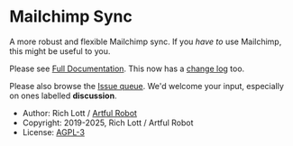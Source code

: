 # Mailchimp Sync

A more robust and flexible Mailchimp sync. If
you *have to* use Mailchimp, this might be useful to you.

Please see
[Full Documentation](https://docs.civicrm.org/mailchimpsync/en/latest). This now has a [change log](https://docs.civicrm.org/mailchimpsync/en/latest/reference/changes/) too.

Please also browse the [Issue
queue](https://lab.civicrm.org/extensions/mailchimpsync/issues). We'd
welcome your input, especially on ones labelled **discussion**.

- Author: Rich Lott / [Artful Robot](https://artfulrobot.uk)
- Copyright: 2019-2025, Rich Lott / Artful Robot
- License: [AGPL-3](./LICENSE.txt)
